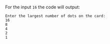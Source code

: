For the input `16` the code will output:
```text
Enter the largest number of dots on the card:
16
8
4
2
1
```

